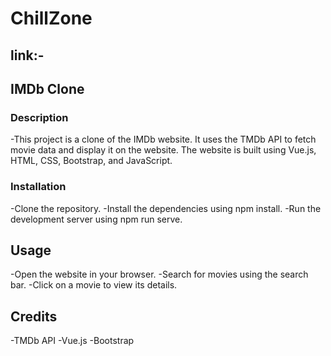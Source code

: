 # ChillZone 
## link:- 


## IMDb Clone

### Description

-This project is a clone of the IMDb website. It uses the TMDb API to fetch movie data and display it on the website. The website is built using Vue.js, HTML, CSS, Bootstrap, and JavaScript.

### Installation

-Clone the repository.
-Install the dependencies using npm install.
-Run the development server using npm run serve.

## Usage

-Open the website in your browser.
-Search for movies using the search bar.
-Click on a movie to view its details.

## Credits
-TMDb API
-Vue.js
-Bootstrap
